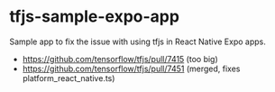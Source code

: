# tfjs-sample-expo-app

Sample app to fix the issue with using tfjs in React Native Expo apps.

- https://github.com/tensorflow/tfjs/pull/7415 (too big)
- https://github.com/tensorflow/tfjs/pull/7451 (merged, fixes platform_react_native.ts)

